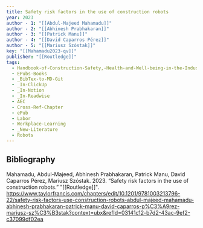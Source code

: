 ```yaml
---
title: Safety risk factors in the use of construction robots
year: 2023
author - 1: "[[Abdul-Majeed Mahamadu]]"
author - 2: "[[Abhinesh Prabhakaran]]"
author - 3: "[[Patrick Manu]]"
author - 4: "[[David Caparros Pérez]]"
author - 5: "[[Mariusz Szóstak]]"
key: "[[Mahamadu2023-qv]]"
publisher: "[[Routledge]]"
tags:
  - Handbook-of-Construction-Safety,-Health-and-Well-being-in-the-Industry-4-Era
  - EPubs-Books
  - _BibTex-to-MD-Git
  - _In-ClickUp
  - _In-Notion
  - _In-Readwise
  - AEC
  - Cross-Ref-Chapter
  - ePub
  - Labor
  - Workplace-Learning
  - _New-Literature
  - Robots
---
```


## Bibliography
Mahamadu, Abdul-Majeed, Abhinesh Prabhakaran, Patrick Manu, David Caparros Pérez, Mariusz Szóstak. 2023. “Safety risk factors in the use of construction robots.” "[[Routledge]]". https://www.taylorfrancis.com/chapters/edit/10.1201/9781003213796-22/safety-risk-factors-use-construction-robots-abdul-majeed-mahamadu-abhinesh-prabhakaran-patrick-manu-david-caparros-p%C3%A9rez-mariusz-sz%C3%B3stak?context=ubx&refId=03141c12-b7d2-43ac-9ef2-c37099df02ea